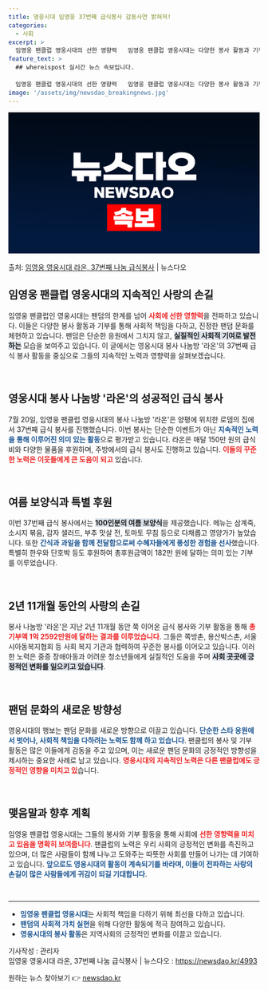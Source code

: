 ```yaml
---
title: 영웅시대 임영웅 37번째 급식봉사 감동사연 밝혀져!
categories:
  - 사회
excerpt: >
  임영웅 팬클럽 영웅시대의 선한 영향력   임영웅 팬클럽 영웅시대는 다양한 봉사 활동과 기부로 사회에 선한 영…
feature_text: >
  ## whereispost 실시간 뉴스 속보입니다.

  임영웅 팬클럽 영웅시대의 선한 영향력   임영웅 팬클럽 영웅시대는 다양한 봉사 활동과 기부로 사회에 선한 영…
image: '/assets/img/newsdao_breakingnews.jpg'
---
```


![뉴스다오 속보](/assets/img/newsdao_breakingnews.jpg)

<p>출처: <a href="https://newsdao.kr/4993" rel="dofollow">임영웅 영웅시대 라온, 37번째 나눔 급식봉사</a> | 뉴스다오</p>

<h2 data-ke-size="size26">임영웅 팬클럽 영웅시대의 지속적인 사랑의 손길</h2>

<p data-ke-size="size16">임영웅 팬클럽인 영웅시대는 팬덤의 한계를 넘어 <b><span style="color: #ee2323;">사회에 선한 영향력</span></b>을 전파하고 있습니다. 이들은 다양한 봉사 활동과 기부를 통해 사회적 책임을 다하고, 진정한 팬덤 문화를 체현하고 있습니다. 팬덤은 단순한 응원에서 그치지 않고, <b><span style="background-color: #21538527;">실질적인 사회적 기여로 발전하는</span></b> 모습을 보여주고 있습니다. 이 글에서는 영웅시대 봉사 나눔방 '라온'의 37번째 급식 봉사 활동을 중심으로 그들의 지속적인 노력과 영향력을 살펴보겠습니다.</p>

<p data-ke-size="size16">&nbsp;</p>

<h2 data-ke-size="size26">영웅시대 봉사 나눔방 '라온'의 성공적인 급식 봉사</h2>

<p data-ke-size="size16">7월 20일, 임영웅 팬클럽 영웅시대의 봉사 나눔방 '라온'은 양평에 위치한 로뎀의 집에서 37번째 급식 봉사를 진행했습니다. 이번 봉사는 단순한 이벤트가 아닌 <b><span style="color: #1a5490;">지속적인 노력을 통해 이루어진 의미 있는 활동</span></b>으로 평가받고 있습니다. 라온은 매달 150만 원의 급식비와 다양한 물품을 후원하며, 주방에서의 급식 봉사도 진행하고 있습니다. <b><span style="color: #ee2323;">이들의 꾸준한 노력은 이웃들에게 큰 도움이 되고</span></b> 있습니다.</p>

<p data-ke-size="size16">&nbsp;</p>

<h2 data-ke-size="size26">여름 보양식과 특별 후원</h2>

<p data-ke-size="size16">이번 37번째 급식 봉사에서는 <b><span style="background-color: #21538527;">100인분의 여름 보양식</span></b>을 제공했습니다. 메뉴는 삼계죽, 소시지 볶음, 감자 샐러드, 부추 맛살 전, 토마토 무침 등으로 다채롭고 영양가가 높았습니다. 또한 <b><span style="color: #1a5490;">간식과 과일을 함께 전달함으로써 수혜자들에게 풍성한 경험을 선사</span></b>했습니다. 특별히 한우와 단호박 등도 후원하여 총후원금액이 182만 원에 달하는 의미 있는 기부를 이루었습니다.</p>

<p data-ke-size="size16">&nbsp;</p>

<h2 data-ke-size="size26">2년 11개월 동안의 사랑의 손길</h2>

<p data-ke-size="size16">봉사 나눔방 '라온'은 지난 2년 11개월 동안 쭉 이어온 급식 봉사와 기부 활동을 통해 <b><span style="color: #ee2323;">총 기부액 1억 2592만원에 달하는 결과를 이루었습니다</span></b>. 그들은 쪽방촌, 용산박스촌, 서울시아동복지협회 등 사회 복지 기관과 협력하여 꾸준한 봉사를 이어오고 있습니다. 이러한 노력은 중증 장애아동과 어려운 청소년들에게 실질적인 도움을 주며 <b><span style="background-color: #21538527;">사회 곳곳에 긍정적인 변화를 일으키고 있습니다</span></b>.</p>

<p data-ke-size="size16">&nbsp;</p>

<h2 data-ke-size="size26">팬덤 문화의 새로운 방향성</h2>

<p data-ke-size="size16">영웅시대의 행보는 팬덤 문화를 새로운 방향으로 이끌고 있습니다. <b><span style="color: #1a5490;">단순한 스타 응원에서 벗어나, 사회적 책임을 다하려는 노력도 함께 하고 있습니다</span></b>. 팬클럽의 봉사 및 기부 활동은 많은 이들에게 감동을 주고 있으며, 이는 새로운 팬덤 문화의 긍정적인 방향성을 제시하는 중요한 사례로 남고 있습니다. <b><span style="color: #ee2323;">영웅시대의 지속적인 노력은 다른 팬클럽에도 긍정적인 영향을 미치고 있</span></b>습니다.</p>

<p data-ke-size="size16">&nbsp;</p>

<h2 data-ke-size="size26">맺음말과 향후 계획</h2>

<p data-ke-size="size16">임영웅 팬클럽 영웅시대는 그들의 봉사와 기부 활동을 통해 사회에 <b><span style="color: #ee2323;">선한 영향력을 미치고 있음을 명확히 보여줍니다</span></b>. 팬클럽의 노력은 우리 사회의 긍정적인 변화를 촉진하고 있으며, 더 많은 사람들이 함께 나누고 도와주는 따뜻한 사회를 만들어 나가는 데 기여하고 있습니다. <b><span style="color: #1a5490;">앞으로도 영웅시대의 활동이 계속되기를 바라며, 이들이 전파하는 사랑의 손길이 많은 사람들에게 귀감이 되길 기대합니다</span></b>.</p>

<p data-ke-size="size16">&nbsp;</p>

<hr>

<ul>
    <li><b><span style="text-align: center; color: #1a5490;">임영웅 팬클럽 영웅시대</span></b>는 사회적 책임을 다하기 위해 최선을 다하고 있습니다.</li>
    <li><b><span style="text-align: center; color: #1a5490;">팬덤의 사회적 가치 실현</span></b>을 위해 다양한 활동에 적극 참여하고 있습니다.</li>
    <li><b><span style="text-align: center; color: #1a5490;">영웅시대의 봉사 활동</span></b>은 지역사회의 긍정적인 변화를 이끌고 있습니다.</li>
</ul>

<p data-ke-size="size16">기사작성 : 관리자<br>임영웅 영웅시대 라온, 37번째 나눔 급식봉사 | 뉴스다오  : <a href="https://newsdao.kr/4993">https://newsdao.kr/4993</a></p> 

원하는 뉴스 찾아보기 👉 <a href="https://newsdao.kr" rel="dofollow">newsdao.kr</a>


